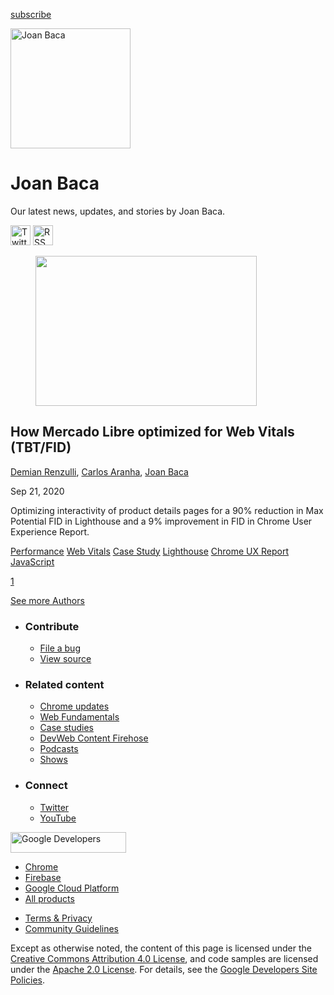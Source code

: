 





<a href="/newsletter/" class="gc-analytics-event w-actions__fab w-actions__fab--subscribe"><span>subscribe</span></a>

<img src="https://web-dev.imgix.net/image/admin/ckrFgScrH3fYr2CZ1kMg.jpg?auto=format" alt="Joan Baca" class="w-author-page__image" sizes="(min-width: 481px) 192px, 128px" srcset="https://web-dev.imgix.net/image/admin/ckrFgScrH3fYr2CZ1kMg.jpg?auto=format&amp;w=128 128w, https://web-dev.imgix.net/image/admin/ckrFgScrH3fYr2CZ1kMg.jpg?auto=format&amp;w=146 146w, https://web-dev.imgix.net/image/admin/ckrFgScrH3fYr2CZ1kMg.jpg?auto=format&amp;w=166 166w, https://web-dev.imgix.net/image/admin/ckrFgScrH3fYr2CZ1kMg.jpg?auto=format&amp;w=190 190w, https://web-dev.imgix.net/image/admin/ckrFgScrH3fYr2CZ1kMg.jpg?auto=format&amp;w=216 216w, https://web-dev.imgix.net/image/admin/ckrFgScrH3fYr2CZ1kMg.jpg?auto=format&amp;w=246 246w, https://web-dev.imgix.net/image/admin/ckrFgScrH3fYr2CZ1kMg.jpg?auto=format&amp;w=281 281w, https://web-dev.imgix.net/image/admin/ckrFgScrH3fYr2CZ1kMg.jpg?auto=format&amp;w=320 320w, https://web-dev.imgix.net/image/admin/ckrFgScrH3fYr2CZ1kMg.jpg?auto=format&amp;w=365 365w, https://web-dev.imgix.net/image/admin/ckrFgScrH3fYr2CZ1kMg.jpg?auto=format&amp;w=384 384w" width="192" height="192" />

# Joan Baca

Our latest news, updates, and stories by Joan Baca.

<a href="https://twitter.com/joan_baka" class="w-author-page__link"><img src="/images/icons/twitter.svg" alt="Twitter" class="w-author-page__icon" width="32" height="32" /></a> <a href="/authors/joanbaca/feed.xml" class="w-author-page__link"><img src="/images/icons/rss.svg" alt="RSS Feed" class="w-author-page__icon" width="32" height="32" /></a>

<a href="/how-mercadolibre-optimized-web-vitals/" class="w-card-base__link"></a>

<figure><img src="https://web-dev.imgix.net/image/admin/dSiMshQ9MRT9zgDybdmJ.jpg?auto=format&amp;fit=crop&amp;h=240&amp;w=354" class="w-card-base__image" sizes="(min-width: 354px) 354px, calc(100vw - 48px)" srcset="https://web-dev.imgix.net/image/admin/dSiMshQ9MRT9zgDybdmJ.jpg?fit=crop&amp;h=240&amp;w=354&amp;auto=format&amp;dpr=1&amp;q=75, https://web-dev.imgix.net/image/admin/dSiMshQ9MRT9zgDybdmJ.jpg?fit=crop&amp;h=240&amp;w=354&amp;auto=format&amp;dpr=2&amp;q=50 2x, https://web-dev.imgix.net/image/admin/dSiMshQ9MRT9zgDybdmJ.jpg?fit=crop&amp;h=240&amp;w=354&amp;auto=format&amp;dpr=3&amp;q=35 3x, https://web-dev.imgix.net/image/admin/dSiMshQ9MRT9zgDybdmJ.jpg?fit=crop&amp;h=240&amp;w=354&amp;auto=format&amp;dpr=4&amp;q=23 4x, https://web-dev.imgix.net/image/admin/dSiMshQ9MRT9zgDybdmJ.jpg?fit=crop&amp;h=240&amp;w=354&amp;auto=format&amp;dpr=5&amp;q=20 5x" width="354" height="240" /></figure>

<a href="/how-mercadolibre-optimized-web-vitals/" class="w-card-base__link"></a>

## How Mercado Libre optimized for Web Vitals (TBT/FID)

<span class="w-author__name"><a href="/authors/demianrenzulli/" class="w-author__name-link">Demian Renzulli</a>, <a href="/authors/aranhacarlos/" class="w-author__name-link">Carlos Aranha</a>, <a href="/authors/joanbaca/" class="w-author__name-link">Joan Baca</a></span>

Sep 21, 2020

<a href="/how-mercadolibre-optimized-web-vitals/" class="w-card-base__link"></a>

Optimizing interactivity of product details pages for a 90% reduction in Max Potential FID in Lighthouse and a 9% improvement in FID in Chrome User Experience Report.

<a href="/tags/performance/" class="w-chip">Performance</a> <a href="/tags/web-vitals/" class="w-chip">Web Vitals</a> <a href="/tags/case-study/" class="w-chip">Case Study</a> <a href="/tags/lighthouse/" class="w-chip">Lighthouse</a> <a href="/tags/chrome-ux-report/" class="w-chip">Chrome UX Report</a> <a href="/tags/javascript/" class="w-chip">JavaScript</a>

<a href="/authors/joanbaca/" class="w-pagination__link w-pagination__link--active">1</a>

<a href="/authors" class="w-button">See more Authors</a>

- ### Contribute

  - <a href="https://github.com/GoogleChrome/web.dev/issues/new?assignees=&amp;labels=bug&amp;template=bug_report.md&amp;title=" class="w-footer__linkbox-link">File a bug</a>
  - <a href="https://github.com/googlechrome/web.dev" class="w-footer__linkbox-link">View source</a>

- ### Related content

  - <a href="https://blog.chromium.org/" class="w-footer__linkbox-link">Chrome updates</a>
  - <a href="https://developers.google.com/web/" class="w-footer__linkbox-link">Web Fundamentals</a>
  - <a href="https://developers.google.com/web/showcase/" class="w-footer__linkbox-link">Case studies</a>
  - <a href="https://devwebfeed.appspot.com/" class="w-footer__linkbox-link">DevWeb Content Firehose</a>
  - <a href="/podcasts/" class="w-footer__linkbox-link">Podcasts</a>
  - <a href="/shows/" class="w-footer__linkbox-link">Shows</a>

- ### Connect

  - <a href="https://www.twitter.com/ChromiumDev" class="w-footer__linkbox-link">Twitter</a>
  - <a href="https://www.youtube.com/user/ChromeDevelopers" class="w-footer__linkbox-link">YouTube</a>

<a href="https://developers.google.com/" class="w-footer__utility-logo-link"><img src="/images/lockup-color.png" alt="Google Developers" class="w-footer__utility-logo" width="185" height="33" /></a>

- <a href="https://developer.chrome.com/" class="w-footer__utility-link">Chrome</a>
- <a href="https://firebase.google.com/" class="w-footer__utility-link">Firebase</a>
- <a href="https://cloud.google.com/" class="w-footer__utility-link">Google Cloud Platform</a>
- <a href="https://developers.google.com/products" class="w-footer__utility-link">All products</a>

<!-- -->

- <a href="https://policies.google.com/" class="w-footer__utility-link">Terms &amp; Privacy</a>
- <a href="/community-guidelines/" class="w-footer__utility-link">Community Guidelines</a>

Except as otherwise noted, the content of this page is licensed under the [Creative Commons Attribution 4.0 License](https://creativecommons.org/licenses/by/4.0/), and code samples are licensed under the [Apache 2.0 License](https://www.apache.org/licenses/LICENSE-2.0). For details, see the [Google Developers Site Policies](https://developers.google.com/terms/site-policies).
